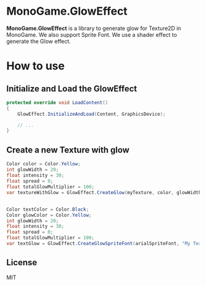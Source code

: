 # MonoGame.GlowEffect
<b>MonoGame.GlowEffect</b> is a library to generate glow for Texture2D in MonoGame. We also support Sprite Font.
We use a shader effect to generate the Glow effect.

# How to use

## Initialize and Load the GlowEffect

```csharp
protected override void LoadContent()
{
    GlowEffect.InitializeAndLoad(Content, GraphicsDevice);

    // ...
}
```

## Create a new Texture with glow

```csharp
Color color = Color.Yellow;
int glowWidth = 20;
float intensity = 30;
float spread = 0;
float totalGlowMultiplier = 100;
var textureWithGlow = GlowEffect.CreateGlow(myTexture, color, glowWidth, intensity, spread, totalGlowMultiplier);
```

## 

```csharp
Color textColor = Color.Black;
Color glowColor = Color.Yellow;
int glowWidth = 20;
float intensity = 30;
float spread = 0;
float totalGlowMultiplier = 100;
var textGlow = GlowEffect.CreateGlowSpriteFont(arialSpriteFont, "My Text", textColor, glowColor, glowWidth, intensity, spread, totalGlowMultiplier);
```

## License

MIT
